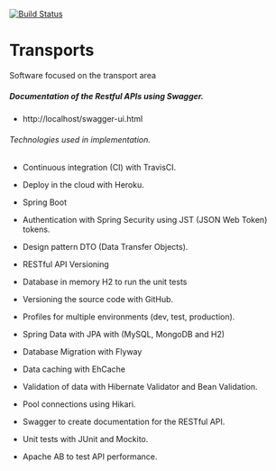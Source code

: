[![Build Status](https://travis-ci.org/williancorrea/transport-api.svg?branch=master)](https://travis-ci.org/williancorrea/transport-api)
# Transports
Software focused on the transport area

##### Documentation of the Restful APIs using Swagger.
- http://localhost/swagger-ui.html



###### Technologies used in implementation.

- Continuous integration (CI) with TravisCI.
- Deploy in the cloud with Heroku.


- Spring Boot
- Authentication with Spring Security using JST (JSON Web Token) tokens.
- Design pattern DTO (Data Transfer Objects).
- RESTful API Versioning
- Database in memory H2 to run the unit tests
- Versioning the source code with GitHub.
- Profiles for multiple environments (dev, test, production).
- Spring Data with JPA with (MySQL, MongoDB and H2)
- Database Migration with Flyway
- Data caching with EhCache
- Validation of data with Hibernate Validator and Bean Validation.
- Pool connections using Hikari.
- Swagger to create documentation for the RESTful API.
- Unit tests with JUnit and Mockito.
- Apache AB to test API performance.
